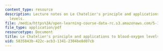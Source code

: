 ```yaml
---
content_type: resource
description: Lecture notes on Le Chatelier's principle and applications to blood-oxygen
  levels.
file: /media/https%3A/open-learning-course-data-rc.s3.amazonaws.com/5-111-principles-of-chemical-science-fall-2008/5835843b422cacb313412304be8d07cb_lecnotes20.pdf
file_type: application/pdf
resourcetype: Document
title: Le Chatelier's principle and applications to blood-oxygen levels
uid: 5835843b-422c-acb3-1341-2304be8d07cb
---
```

